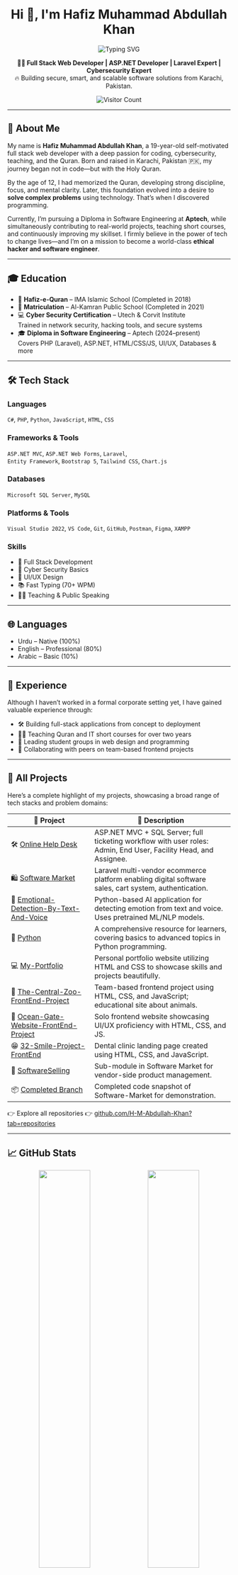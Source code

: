 

<h1 align="center">Hi 👋, I'm Hafiz Muhammad Abdullah Khan</h1>

<p align="center">
  <img src="https://readme-typing-svg.herokuapp.com?font=Fira+Code&pause=1000&color=00BFFF&center=true&vCenter=true&width=435&lines=Full+Stack+Web+Developer;ASP.NET+%7C+Laravel+Specialist;Cybersecurity+Learner+%F0%9F%94%91;Quran+Teacher+%7C+Code+Lover+%F0%9F%93%9A" alt="Typing SVG" />
</p>


<p align="center">
  <b>🧑‍💻 Full Stack Web Developer | ASP.NET Developer | Laravel Expert | Cybersecurity Expert</b><br/>
  🔥 Building secure, smart, and scalable software solutions from Karachi, Pakistan.
</p>


<p align="center">
  <img src="https://komarev.com/ghpvc/?username=H-M-Abdullah-Khan&label=Profile+Views&color=blue&style=flat-square" alt="Visitor Count"/>
</p>



---

## 🚀 About Me

My name is **Hafiz Muhammad Abdullah Khan**, a 19-year-old self-motivated full stack web developer with a deep passion for coding, cybersecurity, teaching, and the Quran. Born and raised in Karachi, Pakistan 🇵🇰, my journey began not in code—but with the Holy Quran.

By the age of 12, I had memorized the Quran, developing strong discipline, focus, and mental clarity. Later, this foundation evolved into a desire to **solve complex problems** using technology. That’s when I discovered programming.

Currently, I’m pursuing a Diploma in Software Engineering at **Aptech**, while simultaneously contributing to real-world projects, teaching short courses, and continuously improving my skillset. I firmly believe in the power of tech to change lives—and I’m on a mission to become a world-class **ethical hacker and software engineer**.

---

## 🎓 Education

- 🕌 **Hafiz-e-Quran** – IMA Islamic School (Completed in 2018)  
- 🏫 **Matriculation** – Al-Kamran Public School (Completed in 2021)  
- 💻 **Cyber Security Certification** – Utech & Corvit Institute  
  Trained in network security, hacking tools, and secure systems  
- 🎓 **Diploma in Software Engineering** – Aptech (2024–present)  
  Covers PHP (Laravel), ASP.NET, HTML/CSS/JS, UI/UX, Databases & more

---

## 🛠 Tech Stack

### Languages
`C#`, `PHP`, `Python`, `JavaScript`, `HTML`, `CSS`

### Frameworks & Tools
`ASP.NET MVC`, `ASP.NET Web Forms`, `Laravel`,  
`Entity Framework`, `Bootstrap 5`, `Tailwind CSS`, `Chart.js`

### Databases
`Microsoft SQL Server`, `MySQL`

### Platforms & Tools
`Visual Studio 2022`, `VS Code`, `Git`, `GitHub`, `Postman`, `Figma`, `XAMPP`

### Skills
- 🧠 Full Stack Development  
- 🔐 Cyber Security Basics  
- 🎨 UI/UX Design  
- 📚 Fast Typing (70+ WPM)  
- 🧑‍🏫 Teaching & Public Speaking

---

## 🌐 Languages

- Urdu – Native (100%)  
- English – Professional (80%)  
- Arabic – Basic (10%)

---

## 💼 Experience

Although I haven’t worked in a formal corporate setting yet, I have gained valuable experience through:

- 🛠 Building full-stack applications from concept to deployment  
- 👨‍🏫 Teaching Quran and IT short courses for over two years  
- 📘 Leading student groups in web design and programming  
- 🤝 Collaborating with peers on team-based frontend projects

---

## 🌟 All Projects

Here’s a complete highlight of my projects, showcasing a broad range of tech stacks and problem domains:

| 🔧 Project | 💬 Description |
|-----------|----------------|
| 🛠️ [Online Help Desk](https://github.com/H-M-Abdullah-Khan/Online-Help-Desk) | ASP.NET MVC + SQL Server; full ticketing workflow with user roles: Admin, End User, Facility Head, and Assignee. |
| 🛍️ [Software Market](https://github.com/H-M-Abdullah-Khan/Software-Market) | Laravel multi-vendor ecommerce platform enabling digital software sales, cart system, authentication. |
| 🤖 [Emotional-Detection-By-Text-And-Voice](https://github.com/H-M-Abdullah-Khan/Emotional-Detection-By-Text-And-Voice) | Python-based AI application for detecting emotion from text and voice. Uses pretrained ML/NLP models. |
| 🔧 [Python](https://github.com/H-M-Abdullah-Khan/Python) | A comprehensive resource for learners, covering basics to advanced topics in Python programming. |
| 💻 [My-Portfolio](https://github.com/H-M-Abdullah-Khan/My-Portfolio) | Personal portfolio website utilizing HTML and CSS to showcase skills and projects beautifully. |
| 🦁 [The-Central-Zoo-FrontEnd-Project](https://github.com/H-M-Abdullah-Khan/The-Central-Zoo-FrontEnd-Project) | Team-based frontend project using HTML, CSS, and JavaScript; educational site about animals. |
| 🌊 [Ocean-Gate-Website-FrontEnd-Project](https://github.com/H-M-Abdullah-Khan/Ocean-Gate-Website-FrontEnd-Project) | Solo frontend website showcasing UI/UX proficiency with HTML, CSS, and JS. |
| 😁 [32-Smile-Project-FrontEnd](https://github.com/H-M-Abdullah-Khan/32-Smile-Project-FrontEnd) | Dental clinic landing page created using HTML, CSS, and JavaScript. |
| 🔄 [SoftwareSelling](https://github.com/H-M-Abdullah-Khan/Software-Market/tree/main/SoftwareSelling) | Sub-module in Software Market for vendor-side product management. |
| 📦 [Completed Branch](https://github.com/H-M-Abdullah-Khan/Software-Market/tree/main/Completed) | Completed code snapshot of Software-Market for demonstration. |

👉 Explore all repositories 👉 [github.com/H-M-Abdullah-Khan?tab=repositories](https://github.com/H-M-Abdullah-Khan?tab=repositories)

---

## 📈 GitHub Stats

<p align="center">
  <img src="https://github-readme-stats.vercel.app/api?username=H-M-Abdullah-Khan&show_icons=true&theme=radical" width="48%"/>
  <img src="https://github-readme-stats.vercel.app/api/top-langs/?username=H-M-Abdullah-Khan&layout=compact&theme=radical" width="48%"/>
</p>

---

## 🧠 Future Goals

- ✅ Advance knowledge in **ASP.NET Core**, **Blazor**, and **Laravel**  
- ✅ Learn **React.js**, **Vue.js**, and **API development**  
- ✅ Prepare for **Certified Ethical Hacker (CEH)** certification  
- ✅ Launch a YouTube/blog teaching tech & cybersecurity in Urdu  
- ✅ Build and launch a **SaaS tool** to solve real-world problems

---

## 💬 Fun Facts

- 🔍 Debugging is like solving mysteries 🕵️‍♂️  
- 📿 I recite Quran daily to stay grounded  
- ✍️ I built my first site using Notepad++  
- 🤝 I enjoy mentorship and helping others learn  
- 🧩 For me, each bug is a fun puzzle!

---

## 📬 Let’s Connect

- ✉️ Email: [m.abdullahkhan9990@gmail.com](mailto:m.abdullahkhan9990@gmail.com)  
- 🌐 GitHub: [@H-M-Abdullah-Khan](https://github.com/H-M-Abdullah-Khan)  

---

> _“I code for passion, teach to give back, and grow to uplift others.”_  
> _“From memorizing verses to designing full-stack apps — this is my journey.”_

---

**Thanks for visiting my profile!** 🙏  
Feel free to star your favorite projects ⭐ and reach out if you want to collaborate!

> _“From memorizing verses to designing full-stack apps — this is my journey.”_

---

**Thanks for visiting!** 🙏  
Don’t forget to ⭐ star the repositories you like and connect if you want to collaborate!

